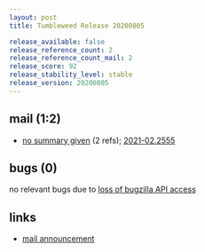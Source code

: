 ```yaml
---
layout: post
title: Tumbleweed Release 20200805

release_available: false
release_reference_count: 2
release_reference_count_mail: 2
release_score: 92
release_stability_level: stable
release_version: 20200805
---
```


## mail (1:2)

- [no summary given](https://github.com/boombatower/tumbleweed-review/issues/10) (2 refs); [2021-02.2555](https://github.com/boombatower/tumbleweed-review/issues/10)

## bugs (0)

<!--more-->

no relevant bugs due to [loss of bugzilla API access](https://bugzilla.opensuse.org/show_bug.cgi?id=1157722)



## links

- [mail announcement](https://github.com/boombatower/tumbleweed-review/issues/10)
